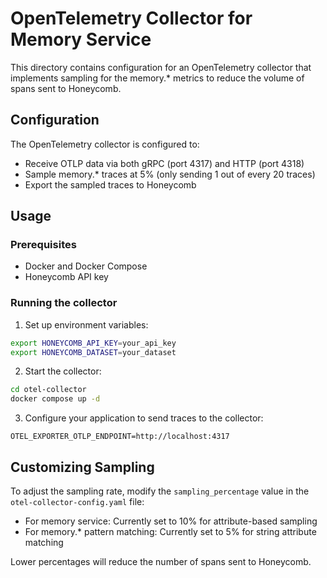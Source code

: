 # OpenTelemetry Collector for Memory Service

This directory contains configuration for an OpenTelemetry collector that implements sampling
for the memory.* metrics to reduce the volume of spans sent to Honeycomb.

## Configuration

The OpenTelemetry collector is configured to:

- Receive OTLP data via both gRPC (port 4317) and HTTP (port 4318)
- Sample memory.* traces at 5% (only sending 1 out of every 20 traces)
- Export the sampled traces to Honeycomb

## Usage

### Prerequisites

- Docker and Docker Compose
- Honeycomb API key

### Running the collector

1. Set up environment variables:

```sh
export HONEYCOMB_API_KEY=your_api_key
export HONEYCOMB_DATASET=your_dataset
```

2. Start the collector:

```sh
cd otel-collector
docker compose up -d
```

3. Configure your application to send traces to the collector:

```
OTEL_EXPORTER_OTLP_ENDPOINT=http://localhost:4317
```

## Customizing Sampling

To adjust the sampling rate, modify the `sampling_percentage` value in the `otel-collector-config.yaml` file:

- For memory service: Currently set to 10% for attribute-based sampling
- For memory.* pattern matching: Currently set to 5% for string attribute matching

Lower percentages will reduce the number of spans sent to Honeycomb.